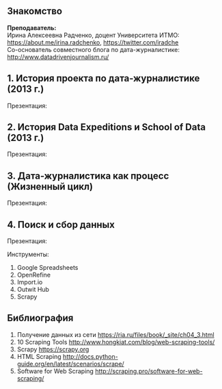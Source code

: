 ## Знакомство

**Преподаватель:**     
Ирина Алексеевна Радченко, доцент Университета ИТМО: https://about.me/irina.radchenko, https://twitter.com/iradche     
Со-основатель совместного блога по дата-журналистике: http://www.datadrivenjournalism.ru/
       
## 1. История проекта по дата-журналистике (2013 г.)    
Презентация:

## 2. История Data Expeditions и School of Data (2013 г.)      
Презентация:

## 3. Дата-журналистика как процесс (Жизненный цикл)
Презентация:

## 4. Поиск и сбор данных
Презентация:

Инструменты: 
1. Google Spreadsheets     
2. OpenRefine     
3. Import.io
4. Outwit Hub
5. Scrapy

## Библиография
1. Получение данных из сети https://ria.ru/files/book/_site/ch04_3.html
2. 10 Scraping Tools http://www.hongkiat.com/blog/web-scraping-tools/
3. Scrapy https://scrapy.org
4. HTML Scraping http://docs.python-guide.org/en/latest/scenarios/scrape/
5. Software for Web Scraping http://scraping.pro/software-for-web-scraping/
